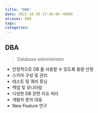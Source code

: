 ```yaml
---
title: "DBA"
date: 2022-10-30 17:49:00 +0900
aliases: DBA
tags: 
categories: 
---
```


## DBA

> Database administrator

- 안정적으로 DB 를 사용할 수 있도록 용량 산정
- 스키마 구성 및 관리
- 테스트 및 쿼리 튜닝
- 백업 및 모니터링
- 다양한 DB 관련 이슈 처리
- 개발자 문의 대응
- New Feature 연구
